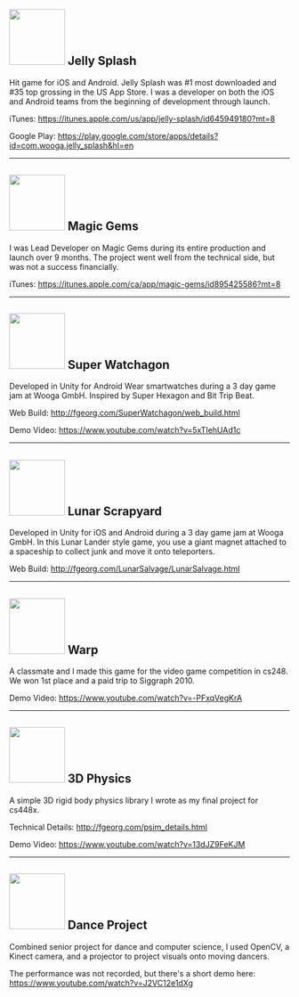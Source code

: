 ## <img src="./assets/js.png" style="width: 100px;"/> Jelly Splash

Hit game for iOS and Android. Jelly Splash was #1 most downloaded and #35 top grossing in the US App Store. I was a developer on both the iOS and Android teams from the beginning of development through launch.

iTunes: https://itunes.apple.com/us/app/jelly-splash/id645949180?mt=8

Google Play: https://play.google.com/store/apps/details?id=com.wooga.jelly_splash&hl=en

_______
## <img src="./assets/mg.png" style="width: 100px;"/> Magic Gems

I was Lead Developer on Magic Gems during its entire production and launch over 9 months. The project went well from the technical side, but was not a success financially.

iTunes: https://itunes.apple.com/ca/app/magic-gems/id895425586?mt=8

_______
## <img src="./assets/watchagon_thumbnail.png" style="width: 100px;"/> Super Watchagon

Developed in Unity for Android Wear smartwatches during a 3 day game jam at Wooga GmbH. Inspired by Super Hexagon and Bit Trip Beat.

Web Build: http://fgeorg.com/SuperWatchagon/web_build.html

Demo Video: https://www.youtube.com/watch?v=5xTIehUAd1c

_______
## <img src="./assets/lunar_thumbnail.png" style="width: 100px;"/> Lunar Scrapyard

Developed in Unity for iOS and Android during a 3 day game jam at Wooga GmbH. In this Lunar Lander style game, you use a giant magnet attached to a spaceship to collect junk and move it onto teleporters.

Web Build: http://fgeorg.com/LunarSalvage/LunarSalvage.html

_______
## <img src="./assets/warp_thumbnail.png" style="width: 100px;"/> Warp 

A classmate and I made this game for the video game competition in cs248. We won 1st place and a paid trip to Siggraph 2010.

Demo Video: https://www.youtube.com/watch?v=-PFxqVegKrA 

_______
## <img src="./assets/psim_thumbnail.png" style="width: 100px;"/> 3D Physics

A simple 3D rigid body physics library I wrote as my final project for cs448x.

Technical Details: http://fgeorg.com/psim_details.html

Demo Video: https://www.youtube.com/watch?v=13dJZ9FeKJM

_______
## <img src="./assets/dance_project_thumbnail.png" style="width: 100px;"/> Dance Project

Combined senior project for dance and computer science, I used OpenCV, a Kinect camera, and a projector to project visuals onto moving dancers.

The performance was not recorded, but there's a short demo here: https://www.youtube.com/watch?v=J2VC12e1dXg


